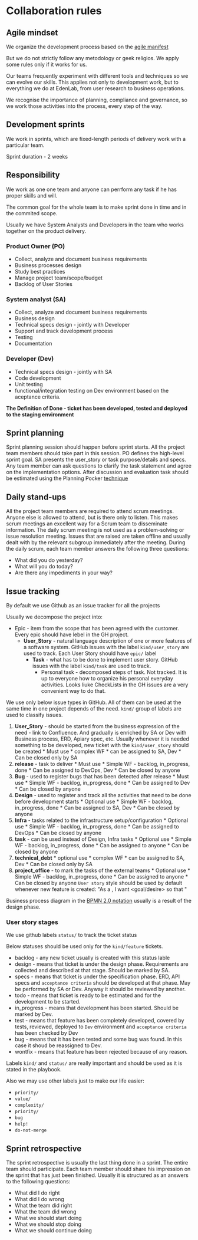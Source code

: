 # Collaboration rules

## Agile mindset

We organize the development process based on the [agile manifest](http://agilemanifesto.org/principles.html)

But we do not strictly follow any metodology or geek religios. We apply some rules only if it works for us.

Our teams frequently experiment with different tools and techniques so we can evolve our skills. This applies not only to development work, but to everything we do at EdenLab, from user research to business operations.

We recognise the importance of planning, compliance and governance, so we work those activities into the process, every step of the way.

## Development sprints
We work in sprints, which are fixed-length periods of delivery work with a particular team.

Sprint duration - 2 weeks

## Responsibility
We work as one one team and anyone can perrform any task if he has proper skills and will.

The common goal for the whole team is to make sprint done in time and in the commited scope.

Usually we have System Analysts and Developers in the team who works together on the product delivery.

### Product Owner (PO)
* Collect, analyze and document business requirements
* Business processes design
* Study best practices
* Manage project team/scope/budget
* Backlog of User Stories

### System analyst (SA)
* Collect, analyze and document business requirements
* Business design
* Technical specs design - jointly with Developer
* Support and track development process
* Testing
* Documentation

### Developer (Dev)
* Technical specs design - jointly with SA
* Code development
* Unit testing
* functional/integration testing on Dev environment based on the aceptance criteria.

**The Definition of Done - ticket has been developed, tested and deployed to the staging environment**

## Sprint planning
Sprint planning session should happen before sprint starts. All the project team members should take part in this session.
PO defines the high-level sprint goal.
SA presents the user_story or task purpose/details and specs. Any team member can ask questions to clarify the task statement and agree on the implementation options.
After discussion and evaluation task should be estimated using the Planning Pocker [technique](https://en.wikipedia.org/wiki/Planning_poker)

## Daily stand-ups
All the project team members are required to attend scrum meetings. Anyone else is allowed to attend, but is there only to listen. This makes scrum meetings an excellent way for a Scrum team to disseminate information.
The daily scrum meeting is not used as a problem-solving or issue resolution meeting. Issues that are raised are taken offline and usually dealt with by the relevant subgroup immediately after the meeting. During the daily scrum, each team member answers the following three questions:
* What did you do yesterday?
* What will you do today?
* Are there any impediments in your way?

## Issue tracking
By default we use Github as an issue tracker for all the projects

Usually we decompose the project into:
* Epic - item from the scope that has been agreed with the customer. Every epic should have lebel in the GH project. 
  * **User_Story** - natural language description of one or more features of a software system. GitHub issues with the label `kind/user_story` are used to track. Each User Story should have `epic/` label
    * **Task** - what has to be done to implement user story. GitHub issues with the label `kind/task` are used to track.
      * Personal task - decomposed steps of task. Not tracked. It is up to everyone how to organize his personal everyday activities. Looks liuke CheckLists in the GH issues are a very convenient way to do that.
       
We use only below issue types in GitHub. All of them can be used at the same time in one project depends of the need. `kind/` group of labels are used to classify issues.
   1. __User_Story__ - should be started from the business expression of the need - link to Confluence. And gradually is enriched by SA or Dev with Business process, ERD, Apiary spec, etc. Usually whenever it is needed something to be developed, new ticket with the `kind/user_story` should be created
     * Must use
     * complex WF
     * can be assigned to SA, Dev 
     * Can be closed only by SA
   2. __release__ - task to deliver 
     * Must use
     * Simple WF - backlog, in_progress, done
     * Can be assigned to DevOps, Dev
     * Can be closed by anyone
   3. __Bug__ - used to register bugs that has been detected after release
     * Must use
     * Simple WF - backlog, in_progress, done
     * Can be assigned to Dev
     * Can be closed by anyone
   4. __Design__ - used to register and track all the activities that need to be done before development starts
     * Optional use
     * Simple WF - backlog, in_progress, done
     * Can be assigned to SA, Dev
     * Can be closed by anyone
   5. __Infra__ - tasks related to the infrastructure setup/configuration
     * Optional use
     * Simple WF - backlog, in_progress, done
     * Can be assigned to DevOps
     * Can be closed by anyone
   6. __task__ - can be used instead of Design, Infra tasks
     * Optional use
     * Simple WF - backlog, in_progress, done
     * Can be assigned to anyone
     * Can be closed by anyone
   7. __technical_debt__
     * optional use
     * complex WF
     * can be assigned to SA, Dev 
     * Can be closed only by SA
   8. __project_office__ - to mark the tasks of the external teams
     * Optional use
     * Simple WF - backlog, in_progress, done
     * Can be assigned to anyone
     * Can be closed by anyone
`User story` style should be used by default whenever new feature is created: "As a <role>, I want <goal/desire> so that <benefit>"

Business process diagram in the [BPMN 2.0 notation](https://en.wikipedia.org/wiki/Business_Process_Model_and_Notation) usually is a result of the design phase.


### User story stages
We use github labels `status/` to track the ticket status

Below statuses should be used only for the `kind/feature` tickets. 
* backlog - any new ticket usually is created with this status lable
* design - means that ticket is under the design phase. Requirements are collected and described at that stage. Should be marked by SA.
* specs - means that ticket is under the specification phase. ERD, API specs and `acceptance criteria` should be developed at that phase. May be performed by SA or Dev. Anyway it should be reviewed by another. 
* todo - means that ticket is ready to be estimated and for the development to be started.
* in_progress - means that development has been started. Should be marked by Dev.
* test - means that feature has been completely developed, covered by tests, reviewed, deployed to `Dev` environment and `acceptance criteria` has been checked by Dev
* bug - means that it has been tested and some bug was found. In this case it shoud be reassigned to Dev. 
* wontfix - means that feature has been rejected because of any reason.

Labels `kind/` and `status/` are really important and should be used as it is stated in the playbook.

Also we may use other labels just to make our life easier:
 * `priority/`
 * `value/`
 * `complexity/`
 * `priority/`
 * `bug`
 * `help!`
 * `do-not-merge`
 

## Sprint retrospective
The sprint retrospective is usually the last thing done in a sprint. The entire team should participate. 
Each team member should share his impression on the sprint that has just been finished. 
Usually it is structured as an answers to the following questions:
 * What did I do right
 * What did I do wrong
 * What the team did right
 * What the team did wrong
 * What we should start doing
 * What we should stop doing
 * What we should continue doing

